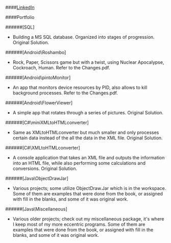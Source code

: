 ####[LinkedIn](https://www.linkedin.com/in/mosaicorange)

####Portfolio

######[SQL]
* Building a MS SQL database. Organized into stages of progression. Original Solution.

######[Android\Roshambo]
* Rock, Paper, Scissors game but with a twist, using Nuclear Apocalypse, Cockroach, Human. Refer to the Changes.pdf.

######[Android\pintoMonitor]
* An app that monitors device resources by PID, also allows to kill background processes. Refer to the Changes.pdf.######[Android\FlowerViewer]
* A simple app that rotates through a series of pictures. Original Solution.

######[C#\miniXMLtoHTMLconverter]
* Same as XMLtoHTMLconverter but much smaller and only processes certain data instead of the all the data in the XML file. Original Solution.

######[C#\XMLtoHTMLconverter]
* A console application that takes an XML file and outputs the information into an HTML file, while also performing some calculations and conversions. Original Solution.

######[Java\ObjectDrawJar]
* Various projects; some utilize ObjectDraw.Jar which is in the workspace. Some of them are examples that were done from the book, or assigned with fill in the blanks, and some of it was original work.

######[Java\Miscellaneous]
* Various older projects; check out my miscellaneous package, it's where I keep most of my more eccentric programs. Some of them are examples that were done from the book, or assigned with fill in the blanks, and some of it was original work.


